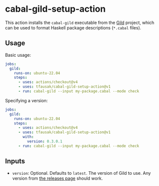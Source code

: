 # cabal-gild-setup-action

This action installs the `cabal-gild` executable from the [Gild][] project,
which can be used to format Haskell package descriptions (`*.cabal` files).

[Gild]: https://github.com/tfausak/cabal-gild

## Usage

Basic usage:

``` yaml
jobs:
  gild:
    runs-on: ubuntu-22.04
    steps:
      - uses: actions/checkout@v4
      - uses: tfausak/cabal-gild-setup-action@v1
      - run: cabal-gild --input my-package.cabal --mode check
```

Specifying a version:

``` yaml
jobs:
  gild:
    runs-on: ubuntu-22.04
    steps:
      - uses: actions/checkout@v4
      - uses: tfausak/cabal-gild-setup-action@v1
        with:
          version: 0.3.0.1
      - run: cabal-gild --input my-package.cabal --mode check
```

## Inputs

- `version`: Optional. Defaults to `latest`. The version of Gild to use. Any
  version from [the releases page][] should work.

[the releases page]: https://github.com/tfausak/cabal-gild/releases
